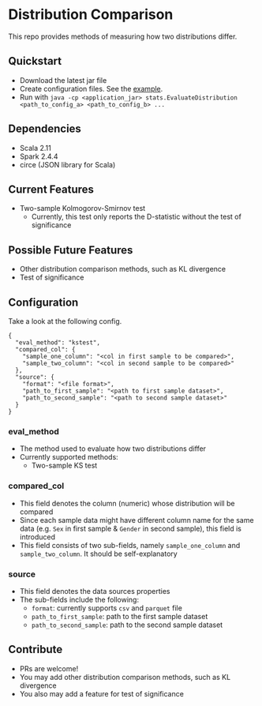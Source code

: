 # Distribution Comparison

This repo provides methods of measuring how two distributions differ.

## Quickstart

- Download the latest jar file
- Create configuration files. See the <a href="https://github.com/albertusk95/distribution-shift/blob/master/src/main/resources/example_config.json">example</a>.
- Run with `java -cp <application_jar> stats.EvaluateDistribution <path_to_config_a> <path_to_config_b> ...`

## Dependencies

- Scala 2.11
- Spark 2.4.4
- circe (JSON library for Scala)

## Current Features

- Two-sample Kolmogorov-Smirnov test
    - Currently, this test only reports the D-statistic without the test of significance

## Possible Future Features

- Other distribution comparison methods, such as KL divergence
- Test of significance

## Configuration

Take a look at the following config.

```
{
  "eval_method": "kstest",
  "compared_col": {
    "sample_one_column": "<col in first sample to be compared>",
    "sample_two_column": "<col in second sample to be compared>"
  },
  "source": {
    "format": "<file format>",
    "path_to_first_sample": "<path to first sample dataset>",
    "path_to_second_sample": "<path to second sample dataset>"
  }
}
```

### eval_method

- The method used to evaluate how two distributions differ
- Currently supported methods:
    - Two-sample KS test

### compared_col

- This field denotes the column (numeric) whose distribution will be compared
- Since each sample data might have different column name for the same data (e.g. `Sex` in first sample & `Gender` in second sample), this field is introduced
- This field consists of two sub-fields, namely `sample_one_column` and `sample_two_column`. It should be self-explanatory

### source

- This field denotes the data sources properties
- The sub-fields include the following:
    - `format`: currently supports `csv` and `parquet` file
    - `path_to_first_sample`: path to the first sample dataset
    - `path_to_second_sample`: path to the second sample dataset
    
## Contribute

- PRs are welcome!
- You may add other distribution comparison methods, such as KL divergence
- You also may add a feature for test of significance
